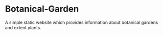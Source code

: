 # Botanical-Garden
A simple static website which provides information about botanical gardens and extent plants. 
